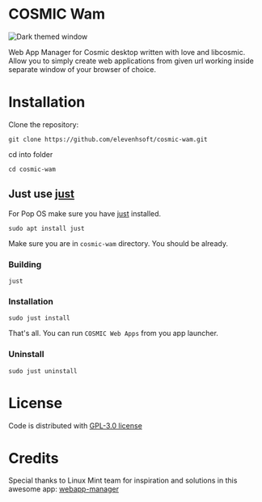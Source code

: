 # COSMIC Wam

![Dark themed window](https://github.com/elevenhsoft/cosmic-wam/blob/master/res/screenshots/window-dark.png)

Web App Manager for Cosmic desktop written with love and libcosmic. Allow you to simply create web applications from given url working inside separate window of your browser of choice.


# Installation

Clone the repository:

`git clone https://github.com/elevenhsoft/cosmic-wam.git`

cd into folder

`cd cosmic-wam`

## Just use [just](https://github.com/casey/just)

For Pop OS make sure you have [just](https://github.com/casey/just) installed.

`sudo apt install just`

Make sure you are in `cosmic-wam` directory. You should be already.

### Building

`just`

### Installation

`sudo just install`

That's all. You can run `COSMIC Web Apps` from you app launcher.

### Uninstall

`sudo just uninstall`

# License
Code is distributed with [GPL-3.0 license](https://github.com/elevenhsoft/cosmic-wam/blob/master/LICENSE)

# Credits

Special thanks to Linux Mint team for inspiration and solutions in this awesome app: [webapp-manager](https://github.com/linuxmint/webapp-manager)
